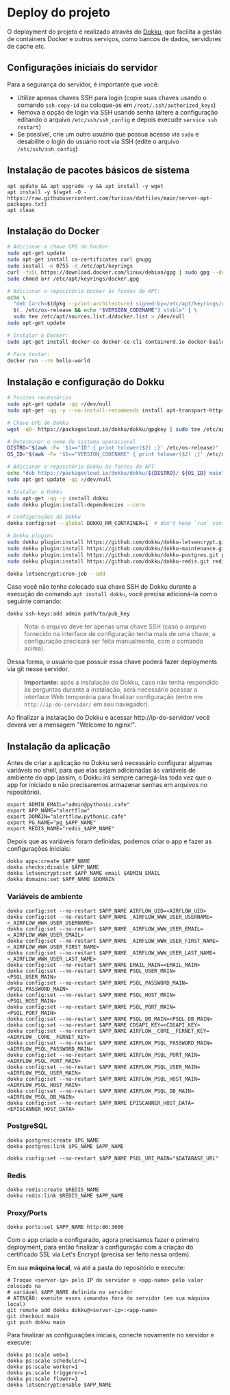 # Deploy do projeto

O deployment do projeto é realizado através do [Dokku](https://dokku.com/), que
facilita a gestão de containers Docker e outros serviços, como bancos de dados,
servidores de cache etc.

## Configurações iniciais do servidor

Para a segurança do servidor, é importante que você:

- Utilize apenas chaves SSH para login (copie suas chaves usando o comando
  `ssh-copy-id` ou coloque-as em `/root/.ssh/authorized_keys`)
- Remova a opção de login via SSH usando senha (altere a configuração editando
  o arquivo `/etc/ssh/ssh_config` e depois execude `service ssh restart`)
- Se possível, crie um outro usuário que possua acesso via `sudo` e desabilite
  o login do usuário root via SSH (edite o arquivo `/etc/ssh/ssh_config`)


## Instalação de pacotes básicos de sistema

```shell
apt update && apt upgrade -y && apt install -y wget
apt install -y $(wget -O - https://raw.githubusercontent.com/turicas/dotfiles/main/server-apt-packages.txt)
apt clean
```


## Instalação do Docker

```bash
# Adicionar a chave GPG do Docker:
sudo apt-get update
sudo apt-get install ca-certificates curl gnupg
sudo install -m 0755 -d /etc/apt/keyrings
curl -fsSL https://download.docker.com/linux/debian/gpg | sudo gpg --dearmor -o /etc/apt/keyrings/docker.gpg
sudo chmod a+r /etc/apt/keyrings/docker.gpg

# Adicionar o repositório Docker às fontes do APT:
echo \
  "deb [arch=$(dpkg --print-architecture) signed-by=/etc/apt/keyrings/docker.gpg] https://download.docker.com/linux/debian \
  $(. /etc/os-release && echo "$VERSION_CODENAME") stable" | \
  sudo tee /etc/apt/sources.list.d/docker.list > /dev/null
sudo apt-get update

# Instalar o Docker:
sudo apt-get install docker-ce docker-ce-cli containerd.io docker-buildx-plugin docker-compose-plugin

# Para testar:
docker run --rm hello-world
```

## Instalação e configuração do Dokku

```bash
# Pacotes necessários
sudo apt-get update -qq >/dev/null
sudo apt-get -qq -y --no-install-recommends install apt-transport-https

# Chave GPG do Dokku
wget -qO- https://packagecloud.io/dokku/dokku/gpgkey | sudo tee /etc/apt/trusted.gpg.d/dokku.asc

# Determinar o nome do sistema operacional
DISTRO="$(awk -F= '$1=="ID" { print tolower($2) ;}' /etc/os-release)"
OS_ID="$(awk -F= '$1=="VERSION_CODENAME" { print tolower($2) ;}' /etc/os-release)"

# Adicionar o repositório Dokku às fontes do APT
echo "deb https://packagecloud.io/dokku/dokku/${DISTRO}/ ${OS_ID} main" | sudo tee /etc/apt/sources.list.d/dokku.list
sudo apt-get update -qq >/dev/null

# Instalar o Dokku
sudo apt-get -qq -y install dokku
sudo dokku plugin:install-dependencies --core

# Configurações do Dokku
dokku config:set --global DOKKU_RM_CONTAINER=1  # don't keep `run` containers around

# Dokku plugins
sudo dokku plugin:install https://github.com/dokku/dokku-letsencrypt.git
sudo dokku plugin:install https://github.com/dokku/dokku-maintenance.git maintenance
sudo dokku plugin:install https://github.com/dokku/dokku-postgres.git postgres
sudo dokku plugin:install https://github.com/dokku/dokku-redis.git redis

dokku letsencrypt:cron-job --add
```

Caso você não tenha colocado sua chave SSH do Dokku durante a execução do
comando `apt install dokku`, você precisa adicioná-la com o seguinte comando:

```shell
dokku ssh-keys:add admin path/to/pub_key
```

> Nota: o arquivo deve ter apenas uma chave SSH (caso o arquivo fornecido na
> interface de configuração tenha mais de uma chave, a configuração precisará
> ser feita manualmente, com o comando acima).

Dessa forma, o usuário que possuir essa chave poderá fazer deployments via git
nesse servidor.

> **Importante:** após a instalação do Dokku, caso não tenha respondido às
> perguntas durante a instalação, será necessário acessar a interface Web
> temporária para finalizar configuração (entre em `http://ip-do-servidor/` em
> seu navegador).

Ao finalizar a instalação do Dokku e acessar http://ip-do-servidor/ você deverá
ver a mensagem "Welcome to nginx!".


## Instalação da aplicação

Antes de criar a aplicação no Dokku será necessário configurar algumas
variáveis no shell, para que elas sejam adicionadas às variáveis de ambiente do
app (assim, o Dokku irá sempre carregá-las toda vez que o app for iniciado e
não precisaremos armazenar senhas em arquivos no repositório).

```shell
export ADMIN_EMAIL="admin@pythonic.cafe"
export APP_NAME="alertflow"
export DOMAIN="alertflow.pythonic.cafe"
export PG_NAME="pg_$APP_NAME"
export REDIS_NAME="redis_$APP_NAME"
```

Depois que as variáveis foram definidas, podemos criar o app e fazer as configurações iniciais:

```shell
dokku apps:create $APP_NAME
dokku checks:disable $APP_NAME
dokku letsencrypt:set $APP_NAME email $ADMIN_EMAIL
dokku domains:set $APP_NAME $DOMAIN
```

### Variáveis de ambiente

```shell
dokku config:set --no-restart $APP_NAME AIRFLOW_UID=<AIRFLOW_UID>
dokku config:set --no-restart $APP_NAME _AIRFLOW_WWW_USER_USERNAME=<_AIRFLOW_WWW_USER_USERNAME>
dokku config:set --no-restart $APP_NAME _AIRFLOW_WWW_USER_EMAIL=<_AIRFLOW_WWW_USER_EMAIL>
dokku config:set --no-restart $APP_NAME _AIRFLOW_WWW_USER_FIRST_NAME=<_AIRFLOW_WWW_USER_FIRST_NAME>
dokku config:set --no-restart $APP_NAME _AIRFLOW_WWW_USER_LAST_NAME=<_AIRFLOW_WWW_USER_LAST_NAME>
dokku config:set --no-restart $APP_NAME EMAIL_MAIN=<EMAIL_MAIN>
dokku config:set --no-restart $APP_NAME PSQL_USER_MAIN=<PSQL_USER_MAIN>
dokku config:set --no-restart $APP_NAME PSQL_PASSWORD_MAIN=<PSQL_PASSWORD_MAIN>
dokku config:set --no-restart $APP_NAME PSQL_HOST_MAIN=<PSQL_HOST_MAIN>
dokku config:set --no-restart $APP_NAME PSQL_PORT_MAIN=<PSQL_PORT_MAIN>
dokku config:set --no-restart $APP_NAME PSQL_DB_MAIN=<PSQL_DB_MAIN>
dokku config:set --no-restart $APP_NAME CDSAPI_KEY=<CDSAPI_KEY>
dokku config:set --no-restart $APP_NAME AIRFLOW__CORE__FERNET_KEY=<AIRFLOW__CORE__FERNET_KEY>
dokku config:set --no-restart $APP_NAME AIRFLOW_PSQL_PASSWORD_MAIN=<AIRFLOW_PSQL_PASSWORD_MAIN>
dokku config:set --no-restart $APP_NAME AIRFLOW_PSQL_PORT_MAIN=<AIRFLOW_PSQL_PORT_MAIN>
dokku config:set --no-restart $APP_NAME AIRFLOW_PSQL_USER_MAIN=<AIRFLOW_PSQL_USER_MAIN>
dokku config:set --no-restart $APP_NAME AIRFLOW_PSQL_HOST_MAIN=<AIRFLOW_PSQL_HOST_MAIN>
dokku config:set --no-restart $APP_NAME AIRFLOW_PSQL_DB_MAIN=<AIRFLOW_PSQL_DB_MAIN>
dokku config:set --no-restart $APP_NAME EPISCANNER_HOST_DATA=<EPISCANNER_HOST_DATA>
```

### PostgreSQL

```shell
dokku postgres:create $PG_NAME
dokku postgres:link $PG_NAME $APP_NAME

dokku config:set --no-restart $APP_NAME PSQL_URI_MAIN="$DATABASE_URL"
```

### Redis

```shell
dokku redis:create $REDIS_NAME
dokku redis:link $REDIS_NAME $APP_NAME
```

### Proxy/Ports

```shell
dokku ports:set $APP_NAME http:80:3000
```

Com o app criado e configurado, agora precisamos fazer o primeiro deployment,
para então finalizar a configuração com a criação do certificado SSL via Let's
Encrypt (precisa ser feito nessa ordem).

Em sua **máquina local**, vá até a pasta do repositório e execute:

```shell
# Troque <server-ip> pelo IP do servidor e <app-name> pelo valor colocado na
# variável $APP_NAME definida no servidor
# ATENÇÃO: execute esses comandos fora do servidor (em sua máquina local)
git remote add dokku dokku@<server-ip>:<app-name>
git checkout main
git push dokku main
```

Para finalizar as configurações iniciais, conecte novamente no servidor e
execute:

```shell
dokku ps:scale web=1
dokku ps:scale scheduler=1
dokku ps:scale worker=1
dokku ps:scale triggerer=1
dokku ps:scale flower=1
dokku letsencrypt:enable $APP_NAME
```
